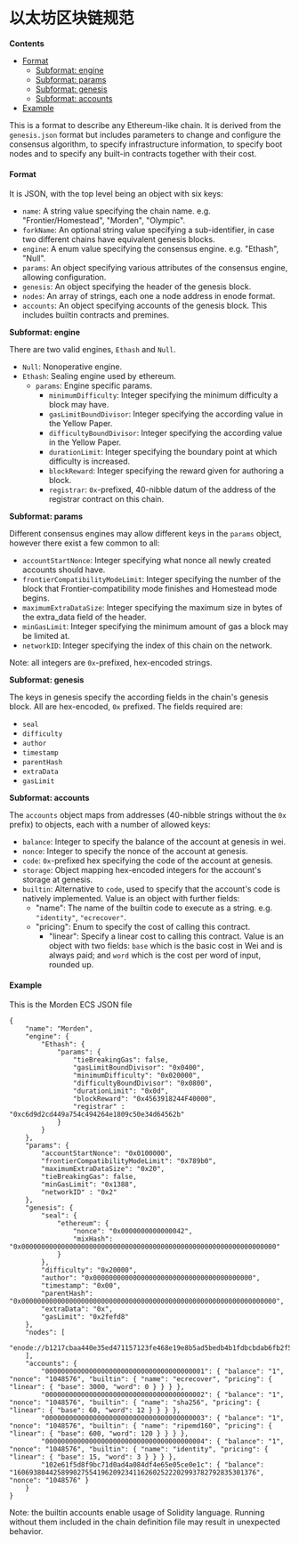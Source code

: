 # 以太坊区块链规范

**Contents**

* [Format](https://github.com/ethereum/wiki/wiki/Ethereum-Chain-Spec-Format#format)
  * [Subformat: engine](https://github.com/ethereum/wiki/wiki/Ethereum-Chain-Spec-Format#subformat-engine)
  * [Subformat: params](https://github.com/ethereum/wiki/wiki/Ethereum-Chain-Spec-Format#subformat-params)
  * [Subformat: genesis](https://github.com/ethereum/wiki/wiki/Ethereum-Chain-Spec-Format#subformat-genesis)
  * [Subformat: accounts](https://github.com/ethereum/wiki/wiki/Ethereum-Chain-Spec-Format#subformat-accounts)
* [Example](https://github.com/ethereum/wiki/wiki/Ethereum-Chain-Spec-Format#example)

This is a format to describe any Ethereum-like chain. It is derived from the `genesis.json` format but includes parameters to change and configure the consensus algorithm, to specify infrastructure information, to specify boot nodes and to specify any built-in contracts together with their cost.

#### Format

It is JSON, with the top level being an object with six keys:

* `name`: A string value specifying the chain name. e.g. "Frontier/Homestead", "Morden", "Olympic".
* `forkName`: An optional string value specifying a sub-identifier, in case two different chains have equivalent genesis blocks.
* `engine`: A enum value specifying the consensus engine. e.g. "Ethash", "Null".
* `params`: An object specifying various attributes of the consensus engine, allowing configuration.
* `genesis`: An object specifying the header of the genesis block.
* `nodes`: An array of strings, each one a node address in enode format.
* `accounts`: An object specifying accounts of the genesis block. This includes builtin contracts and premines.

**Subformat: engine**

There are two valid engines, `Ethash` and `Null`.

* `Null`: Nonoperative engine.
* `Ethash`: Sealing engine used by ethereum.
  * `params`: Engine specific params.
    * `minimumDifficulty`: Integer specifying the minimum difficulty a block may have.
    * `gasLimitBoundDivisor`: Integer specifying the according value in the Yellow Paper.
    * `difficultyBoundDivisor`: Integer specifying the according value in the Yellow Paper.
    * `durationLimit`: Integer specifying the boundary point at which difficulty is increased.
    * `blockReward`: Integer specifying the reward given for authoring a block.
    * `registrar`: `0x`-prefixed, 40-nibble datum of the address of the registrar contract on this chain.

**Subformat: params**

Different consensus engines may allow different keys in the `params` object, however there exist a few common to all:

* `accountStartNonce`: Integer specifying what nonce all newly created accounts should have.
* `frontierCompatibilityModeLimit`: Integer specifying the number of the block that Frontier-compatibility mode finishes and Homestead mode begins.
* `maximumExtraDataSize`: Integer specifying the maximum size in bytes of the extra\_data field of the header.
* `minGasLimit`: Integer specifying the minimum amount of gas a block may be limited at.
* `networkID`: Integer specifying the index of this chain on the network.

Note: all integers are `0x`-prefixed, hex-encoded strings.

**Subformat: genesis**

The keys in genesis specify the according fields in the chain's genesis block. All are hex-encoded, `0x` prefixed. The fields required are:

* `seal`
* `difficulty`
* `author`
* `timestamp`
* `parentHash`
* `extraData`
* `gasLimit`

**Subformat: accounts**

The `accounts` object maps from addresses \(40-nibble strings without the `0x` prefix\) to objects, each with a number of allowed keys:

* `balance`: Integer to specify the balance of the account at genesis in wei.
* `nonce`: Integer to specify the nonce of the account at genesis.
* `code`: `0x`-prefixed hex specifying the code of the account at genesis.
* `storage`: Object mapping hex-encoded integers for the account's storage at genesis.
* `builtin`: Alternative to `code`, used to specify that the account's code is natively implemented. Value is an object with further fields:
  * "name": The name of the builtin code to execute as a string. e.g. `"identity"`, `"ecrecover"`.
  * "pricing": Enum to specify the cost of calling this contract.
    * "linear": Specify a linear cost to calling this contract. Value is an object with two fields: `base` which is the basic cost in Wei and is always paid; and `word` which is the cost per word of input, rounded up.

#### Example

This is the Morden ECS JSON file

```text
{
	"name": "Morden",
	"engine": {
		"Ethash": {
			"params": {
				"tieBreakingGas": false,
				"gasLimitBoundDivisor": "0x0400",
				"minimumDifficulty": "0x020000",
				"difficultyBoundDivisor": "0x0800",
				"durationLimit": "0x0d",
				"blockReward": "0x4563918244F40000",
				"registrar" : "0xc6d9d2cd449a754c494264e1809c50e34d64562b"
			}
		}
	},
	"params": {
		"accountStartNonce": "0x0100000",
		"frontierCompatibilityModeLimit": "0x789b0",
		"maximumExtraDataSize": "0x20",
		"tieBreakingGas": false,
		"minGasLimit": "0x1388",
		"networkID" : "0x2"
	},
	"genesis": {
		"seal": {
			"ethereum": {
				"nonce": "0x0000000000000042",
				"mixHash": "0x0000000000000000000000000000000000000000000000000000000000000000"
			}
		},
		"difficulty": "0x20000",
		"author": "0x0000000000000000000000000000000000000000",
		"timestamp": "0x00",
		"parentHash": "0x0000000000000000000000000000000000000000000000000000000000000000",
		"extraData": "0x",
		"gasLimit": "0x2fefd8"
	},
	"nodes": [
		"enode://b1217cbaa440e35ed471157123fe468e19e8b5ad5bedb4b1fdbcbdab6fb2f5ed3e95dd9c24a22a79fdb2352204cea207df27d92bfd21bfd41545e8b16f637499@104.44.138.37:30303"
	],
	"accounts": {
		"0000000000000000000000000000000000000001": { "balance": "1", "nonce": "1048576", "builtin": { "name": "ecrecover", "pricing": { "linear": { "base": 3000, "word": 0 } } } },
		"0000000000000000000000000000000000000002": { "balance": "1", "nonce": "1048576", "builtin": { "name": "sha256", "pricing": { "linear": { "base": 60, "word": 12 } } } },
		"0000000000000000000000000000000000000003": { "balance": "1", "nonce": "1048576", "builtin": { "name": "ripemd160", "pricing": { "linear": { "base": 600, "word": 120 } } } },
		"0000000000000000000000000000000000000004": { "balance": "1", "nonce": "1048576", "builtin": { "name": "identity", "pricing": { "linear": { "base": 15, "word": 3 } } } },
		"102e61f5d8f9bc71d0ad4a084df4e65e05ce0e1c": { "balance": "1606938044258990275541962092341162602522202993782792835301376", "nonce": "1048576" }
	}
}
```

Note: the builtin accounts enable usage of Solidity language. Running without them included in the chain definition file may result in unexpected behavior.

